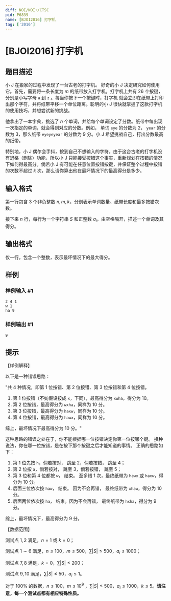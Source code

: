```yaml
---
diff: NOI/NOI+/CTSC
pid: P6839
name: [BJOI2016] 打字机
tag: ['2016']
---
```

# [BJOI2016] 打字机
## 题目描述

小 J 在搬家的过程中发现了一台古老的打字机。 好奇的小 J 决定研究如何使用它。首先，需要将一条长度为 $m$ 
的纸带放入打字机。打字机上共有 26 个按键，分别是小写字母 `a` 到 `z` 。每当你按下一个按键时，打字机
就会立即在纸带上打印出那个字符，并将纸带平移一个单位距离。聪明的小 J 很快就掌握了这款打字机的使用技巧，并想尝试新的挑战。

他拿出了一本字典，挑选了 $n$ 个单词，并给每个单词设定了分数。纸带中每出现一次指定的单词，就会得到对应的分数。例如， 单词 `eye` 的分数为 $2$， `year` 的分数为 $3$，那么纸带 `eyeyeyear` 的分数为 $9$ 分。小 J 希望挑战自己，打出分数最高的纸带。

特别地，小 J 偶尔会手抖，按到自己不想输入的字符。由于这台古老的打字机没有退格（删除）功能，所以小 J 只能接受按错这个事实，重新规划在按错的情况下如何得最高分。倘若小 J 有可能在任意位置按错按键，并保证整个过程中按错的次数不超过 $k$ 次，那么请你算出他在最坏情况下的最高得分是多少。
## 输入格式

第一行包含 3 个非负整数 $n, m, k$，分别表示单词数量、纸带长度和最多按错次数。

接下来 $n$ 行，每行为一个字符串 $S$ 和正整数 $a_i$，由空格隔开，描述一个单词及其得分。
## 输出格式

仅一行，包含一个整数，表示最坏情况下的最大得分。
## 样例

### 样例输入 #1
```
2 4 1
w 1
ha 9
```
### 样例输出 #1
```
9
```
## 提示

【样例解释】

以下是一种错误思路：

"共 $4$ 种情况，即第 $1$ 位按错、第 $2$ 位按错、第 $3$ 位按错和第 $4$ 位按错。
1. 第 $1$ 位按错（不妨假设按成 `x`，下同），最高得分为 `xwha`，得分为 $10$。
2. 第 $2$ 位按错，最高得分为 `wxha`，同样为 $10$ 分。
3. 第 $3$ 位按错，最高得分为 `haxw`，同样为 $10$ 分。
4. 第 $4$ 位按错，最高得分为 `hawx`，同样为 $10$ 分。

综上，最坏情况下最高得分为 $10$ 分。"

这种思路的错误之处在于，你不能根据哪一位按错决定你第一位按哪个键。 换种说法，你在哪一位按错，是在按下那个按键之后才能知道的事情。 正确的思路如下：

1. 第 $1$ 位先按 `h`，倘若按对， 跳至 2，倘若按错， 跳至 4；
2. 第 $2$ 位按 `a`，倘若按对， 跳至 3，倘若按错， 跳至 5；
3. 第 $3$ 位和第 $4$ 位都按 `w`， 结束。 至多错 1 次，最终纸带为 `hawx` 或 `haxw`，得分为 $10$ 分。
4. 后面三位依次按 `haw`， 结束。 因为不会再错， 最终纸带为 `xhaw`，得分为 $10$ 分。
5. 后面两位依次按 `ha`， 结束。因为不会再错， 最终纸带为 `hxha`，得分为 $9$ 分。

综上，最坏情况下，最高得分为 $9$ 分。

【数据范围】

测试点 $1,2$ 满足，$n = 1$ 或 $k = 0$；

测试点 $1\sim 6$ 满足，$n ≤ 100$，$m ≤ 500$，$∑|S| ≤ 500$，$a_i ≤1000$；

测试点 $7,8$ 满足，$k = 0$，$∑|S| ≤ 200$；

测试点 $9,10$ 满足，$∑|S| ≤ 50$，$a_i ≤1$。

对于 $100\%$ 的数据，$n ≤ 100$，$m ≤ 10^9$ ，$∑|S| ≤ 500$，$a_i ≤1000$，$k ≤ 5$。**请注意，每一个测试点都有相应特殊性质。**
